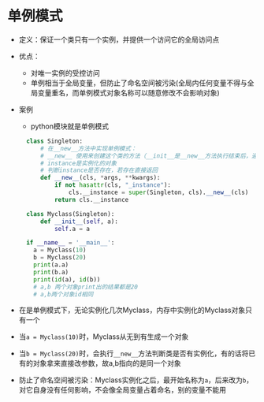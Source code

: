 # 单例模式
* 定义：保证一个类只有一个实例，并提供一个访问它的全局访问点
* 优点：
  * 对唯一实例的受控访问
  * 单例相当于全局变量，但防止了命名空间被污染(全局内任何变量不得与全局变量重名，而单例模式对象名称可以随意修改不会影响对象)
* 案例
  * python模块就是单例模式
  ```python
    class Singleton:
        # 在__new__方法中实现单例模式：
        # __new__ 使用来创建这个类的方法（__init__是__new__方法执行结束后，通过类去创建对象）
        # instance是实例化的对象
        # 判断instance是否存在，若存在直接返回
        def __new__(cls, *args, **kwargs):
            if not hasattr(cls, "_instance"):
                cls.__instance = super(Singleton, cls).__new__(cls)
            return cls.__instance

    class Myclass(Singleton):
        def __init__(self, a):
            self.a = a

    if __name__ = '__main__':
      a = Myclass(10)
      b = Myclass(20)
      print(a.a)
      print(b.a)
      print(id(a), id(b))
      # a,b 两个对象print出的结果都是20
      # a,b两个对象id相同
  ```

* 在是单例模式下，无论实例化几次Myclass，内存中实例化的Myclass对象只有一个
* 当`a = Myclass(10)`时，Myclass从无到有生成一个对象
* 当`b = Myclass(20)`时，会执行`__new__`方法判断类是否有实例化，有的话将已有的对象拿来直接改参数，故a,b指向的是同一个对象
* 防止了命名空间被污染：Myclass实例化之后，最开始名称为`a`，后来改为`b`，对它自身没有任何影响，不会像全局变量占着命名，别的变量不能用       





